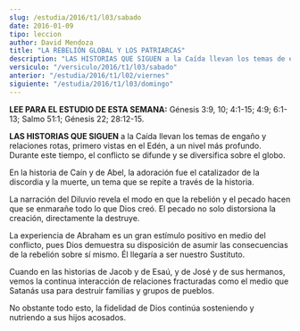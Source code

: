 ```yaml
---
slug: /estudia/2016/t1/l03/sabado
date: 2016-01-09
tipo: leccion
author: David Mendoza
title: "LA REBELIÓN GLOBAL Y LOS PATRIARCAS"
description: "LAS HISTORIAS QUE SIGUEN a la Caída llevan los temas de engaño y relaciones  rotas, primero vistas en el Edén, a un nivel más profundo. Durante este  tiempo, el conflicto se difunde y se diversifica sobre el globo."
versiculo: "/versiculo/2016/t1/l03/sabado"
anterior: "/estudia/2016/t1/l02/viernes"
siguiente: "/estudia/2016/t1/l03/domingo"
---
```


**LEE PARA EL ESTUDIO DE ESTA SEMANA:** Génesis 3:9, 10; 4:1-15; 4:9; 6:1-13; Salmo 51:1; Génesis 22; 28:12-15.

**LAS HISTORIAS QUE SIGUEN** a la Caída llevan los temas de engaño y relaciones rotas, primero vistas en el Edén, a un nivel más profundo. Durante este tiempo, el conflicto se difunde y se diversifica sobre el globo.

En la historia de Caín y de Abel, la adoración fue el catalizador de la discordia y la muerte, un tema que se repite a través de la historia.

La narración del Diluvio revela el modo en que la rebelión y el pecado hacen que se enmarañe todo lo que Dios creó. El pecado no solo distorsiona la creación, directamente la destruye.

La experiencia de Abraham es un gran estímulo positivo en medio del conflicto, pues Dios demuestra su disposición de asumir las consecuencias de la rebelión sobre sí mismo. Él llegaría a ser nuestro Sustituto.

Cuando en las historias de Jacob y de Esaú, y de José y de sus hermanos, vemos la continua interacción de relaciones fracturadas como el medio que Satanás usa para destruir familias y grupos de pueblos.

No obstante todo esto, la fidelidad de Dios continúa sosteniendo y nutriendo a sus hijos acosados.
